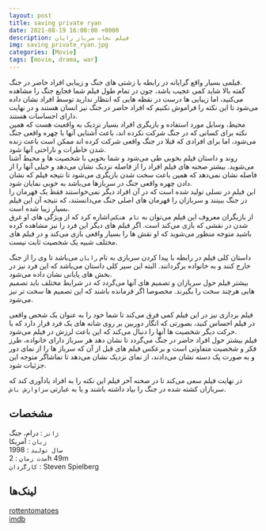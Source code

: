 ```yaml
---
layout: post
title: saving private ryan
date: 2021-08-19 16:00:00 +0000
description: فیلم نجات سرباز رایان
img: saving_private_ryan.jpg
categories: [Movie]
tags: [movie, drama, war]
---
```


فیلمی بسیار واقع گرایانه در رابطه با زشتی های جنگ و زیبایی افراد حاضر در جنگ.  
گفته بالا شاید کمی عجیب باشد، چون در تمام طول فیلم شما فجایع جنگ را مشاهده می‌کنید، اما زیبایی ها درست در نقظه هایی که انتظار ندارید توسط افراد نشان داده می‌شود تا این نکته را فراموش نکنیم که افراد حاضر در جنگ نیز انسان هستند و در نهایت دارای احساسات هستند.  
محیط، وسایل مورد استفاده و بازیگری افراد بسیار نزدیک به واقعیت هست که همین نکته برای کسانی که در جنگ شرکت نکرده اند، باعث آشنایی آنها با چهره واقعی جنگ می‌شود، اما برای افرادی که قبلا در جنگ واقعی شرکت کرده اند ممکن است باعث زنده شدن خاطرات و ناراحتی آنها شود.  
روند و داستان فیلم بخوبی طی می‌شود و شما بخوبی با شخصیت ها و محیط آشنا می‌شوید. بیشتر صحنه های فیلم افراد را از فاصله نزدیک نشان می‌دهد و خیلی آنها را از فاصله نشان نمی‌دهد که همین باعث سخت شدن بازیگری می‌شود تا نتیجه فیلم که نشان دادن چهره واقعی جنگ در سربازها می‌باشد به خوبی نمایان شود.  
این فیلم در نسلی تولید شده است که در آن افراد دیگر نمی‌خواستند فقط یک قهرمان را در جنگ ببینند و سربازان را قهرمان های اصلی جنگ می‌دانستند، که نتیجه آن این فیلم بسیار زیبا شده است.  
از بازیگران معروف این فیلم می‌توان به `تام هنکس` اشاره کرد که از ویژگی های او غرق شدن در نقشی که بازی می‌کند است. اگر فیلم های دیگر این فرد را نیز مشاهده کرده باشید متوجه منظور می‌شوید که او نقش ها را بسیار واقعی بازی می‌کند و در فیلم های مختلف شبیه یک شخصیت ثابت نیست.  

داستان کلی فیلم در رابطه با پیدا کردن سربازی به نام `رایان` می‌باشد تا وی را از جنگ خارج کنند و به خانواده برگردانند. البته این سیر کلی داستان می‌باشد که این فرد نیز در بخش های پایانی نشان داده می‌شود.  
بیشتر فیلم حول سربازان و تصمیم های آنها می‌گردد که در شرایط مختلف باید تصمیم هایی هرچند سخت را بگیرند. مخصوصا اگر فرمانده باشند که این تصمیم ها سخت تر نیز می‌شود.  

فیلم برداری نیز در این فیلم کمی فرق می‌کند تا شما خود را به عنوان یک شخص واقعی در فیلم احساس کنید، بصورتی که انگار دوربین بر روی شانه های یک فرد قرار دارد که با حرکت دیگر شخصیت ها آنها را دنبال می‌کند که این باعث لرزش در فیلم می‌شود.  
فیلم بیشتر حول افراد حاضر در جنگ می‌گردد تا نشان دهد هر سرباز دارای خانواده، طرز فکر و شخصیت متفاوتی است و برعکس فیلم های قبل از آن که سرباز ها را از نمای دور و به صورت یک دسته نشان می‌دادند، از نمای نزدیک نشان می‌دهد تا تماشاگر متوجه این جزئیات شود.  

در نهایت فیلم سعی می‌کند تا در صحنه آخر فیلم این نکته را به افراد یادآوری کند که سربازان کشته شده در جنگ را بیاد داشته باشند و یا به عبارتی `سزاوارش باش`.  

## مشخصات

`ژانر` : درام، جنگ  
`زبان` : آمریکا  
`سال تولید` : 1998  
`مدت زمان` : 2h 49m  
`کارگردان` : Steven Spielberg  

## لینک‌ها

[rottentomatoes](https://www.rottentomatoes.com/m/saving_private_ryan)  
[imdb](https://www.imdb.com/title/tt0120815/)